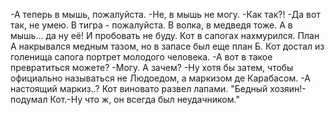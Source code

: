   -А теперь в мышь, пожалуйста.
-Не, в мышь не могу.
-Как так?!
-Да вот так, не умею. В тигра - пожалуйста. В волка, в медведя тоже. А в мышь... да ну её! И пробовать не буду.
Кот в сапогах нахмурился. План А накрывался медным тазом, но в запасе был еще план Б.
Кот достал из голенища сапога портрет молодого человека.
-А вот в такое превратиться можете?
-Могу. А зачем?
-Ну хотя бы затем, чтобы официально называться не Людоедом, а маркизом де Карабасом.
-А настоящий маркиз..?
Кот виновато развел лапами.
"Бедный хозяин!-подумал Кот.-Ну что ж, он всегда был неудачником."    